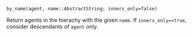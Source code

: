 ```
by_name(agent, name::AbstractString; inners_only=false)
```

Return agents in the hierachy with the given `name`. If `inners_only==true`, consider descendants of `agent` only.
